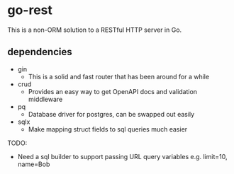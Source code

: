 # go-rest

This is a non-ORM solution to a RESTful HTTP server in Go. 

## dependencies

- gin
  - This is a solid and fast router that has been around for a while
- crud
  - Provides an easy way to get OpenAPI docs and validation middleware
- pq
  - Database driver for postgres, can be swapped out easily
- sqlx
  - Make mapping struct fields to sql queries much easier
  
TODO: 
- Need a sql builder to support passing URL query variables e.g. limit=10, name=Bob
